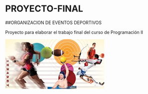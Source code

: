 ﻿# PROYECTO-FINAL
##ORGANIZACION DE EVENTOS DEPORTIVOS

Proyecto para elaborar el trabajo final del curso de Programación II

![deporte](/Imagenes/deporte.jpg "deporte")
